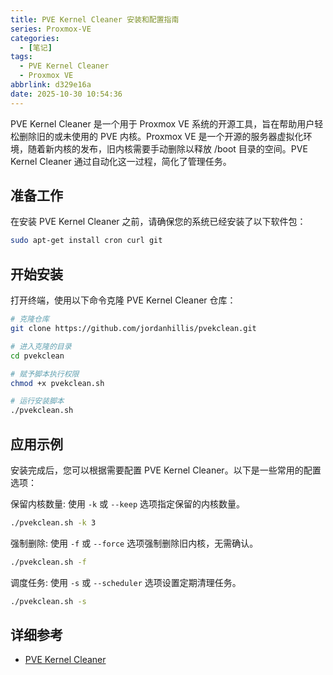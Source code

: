 ```yaml
---
title: PVE Kernel Cleaner 安装和配置指南
series: Proxmox-VE
categories:
  - [笔记]
tags:
  - PVE Kernel Cleaner
  - Proxmox VE
abbrlink: d329e16a
date: 2025-10-30 10:54:36
---
```


PVE Kernel Cleaner 是一个用于 Proxmox VE 系统的开源工具，旨在帮助用户轻松删除旧的或未使用的 PVE 内核。Proxmox VE 是一个开源的服务器虚拟化环境，随着新内核的发布，旧内核需要手动删除以释放 /boot 目录的空间。PVE Kernel Cleaner 通过自动化这一过程，简化了管理任务。

## 准备工作

在安装 PVE Kernel Cleaner 之前，请确保您的系统已经安装了以下软件包：

```sh
sudo apt-get install cron curl git
```

## 开始安装

打开终端，使用以下命令克隆 PVE Kernel Cleaner 仓库：

```sh
# 克隆仓库
git clone https://github.com/jordanhillis/pvekclean.git

# 进入克隆的目录
cd pvekclean

# 赋予脚本执行权限
chmod +x pvekclean.sh

# 运行安装脚本
./pvekclean.sh
```

## 应用示例

安装完成后，您可以根据需要配置 PVE Kernel Cleaner。以下是一些常用的配置选项：

保留内核数量: 使用 `-k` 或 `--keep` 选项指定保留的内核数量。

```sh
./pvekclean.sh -k 3
```

强制删除: 使用 `-f` 或 `--force` 选项强制删除旧内核，无需确认。

```sh
./pvekclean.sh -f
```

调度任务: 使用 `-s` 或 `--scheduler` 选项设置定期清理任务。

```sh
./pvekclean.sh -s
```

## 详细参考

- [PVE Kernel Cleaner](https://github.com/jordanhillis/pvekclean)
